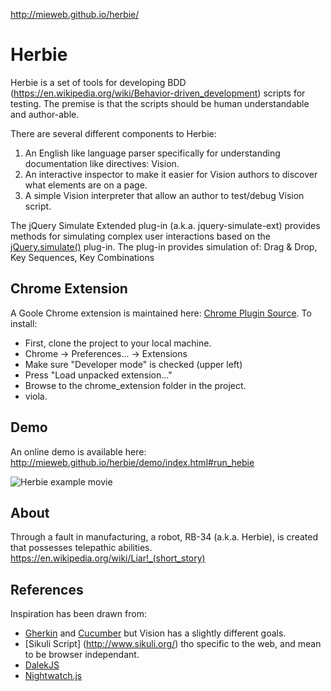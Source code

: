 http://mieweb.github.io/herbie/

Herbie
======

Herbie is a set of tools for developing BDD (https://en.wikipedia.org/wiki/Behavior-driven_development) scripts for testing.  The premise is that the scripts should be human understandable and author-able.

There are several different components to Herbie:

1. An English like language parser specifically for understanding documentation like directives: Vision.
2. An interactive inspector to make it easier for Vision authors to discover what elements are on a page.
3. A simple Vision interpreter that allow an author to test/debug Vision script. 

The jQuery Simulate Extended plug-in (a.k.a. jquery-simulate-ext) provides methods for simulating complex
user interactions based on the [jQuery.simulate()](https://github.com/jquery/jquery-simulate) plug-in.
The plug-in provides simulation of: Drag & Drop, Key Sequences, Key Combinations

Chrome Extension
----------------
A Goole Chrome extension is maintained here: [Chrome Plugin Source](chrome_extension).  To install:
* First, clone the project to your local machine.
* Chrome -> Preferences... -> Extensions 
* Make sure "Developer mode" is checked (upper left)
* Press "Load unpacked extension..."
* Browse to the chrome_extension folder in the project.
* viola.

Demo
----
An online demo is available here: http://mieweb.github.io/herbie/demo/index.html#run_hebie

![Herbie example movie](http://mieweb.github.io/herbie/herbie_movie.gif)

About
-----
Through a fault in manufacturing, a robot, RB-34 (a.k.a. Herbie), is created that possesses telepathic abilities. https://en.wikipedia.org/wiki/Liar!_(short_story)

References
----------

Inspiration has been drawn from:
* [Gherkin](https://github.com/cucumber/cucumber/wiki/Gherkin) and [Cucumber](https://cukes.info/) but Vision has a slightly different goals.
* [Sikuli Script] (http://www.sikuli.org/) tho specific to the web, and mean to be browser independant.
* [DalekJS](http://dalekjs.com/pages/documentation.html)
* [Nightwatch.js](http://nightwatchjs.org/)
